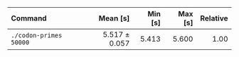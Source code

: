 | Command | Mean [s] | Min [s] | Max [s] | Relative |
|:---|---:|---:|---:|---:|
| `./codon-primes 50000` | 5.517 ± 0.057 | 5.413 | 5.600 | 1.00 |
